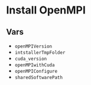 # Install OpenMPI
## Vars
- `openMPIVersion`
- `intstallerTmpFolder`
- `cuda_version`
- `openMPIwithCuda`
- `openMPIConfigure`
- `sharedSoftwarePath`
